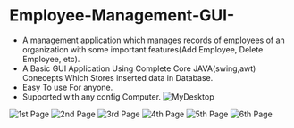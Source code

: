 # Employee-Management-GUI-
* A management application which manages records of employees of an organization with some important features(Add Employee, Delete Employee, etc).
* A Basic GUI Application Using Complete Core JAVA(swing,awt) Conecepts Which Stores inserted data in Database.
* Easy To use For anyone.
*  Supported with any config Computer.
![MyDesktop](https://user-images.githubusercontent.com/72140946/159886194-a80a6ff6-755e-46d5-a54f-44c34bbbb2ee.png)


![1st Page](https://user-images.githubusercontent.com/72140946/159870481-236d6838-7480-4e27-bfc2-8e429d03b0b4.png)
![2nd Page](https://user-images.githubusercontent.com/72140946/159870588-d0e1afbe-7827-4706-9394-51ea165947a8.png)
![3rd Page](https://user-images.githubusercontent.com/72140946/159870615-dc9bae67-3026-4020-a331-d09aa1033a00.png)
![4th Page](https://user-images.githubusercontent.com/72140946/159870619-9ea81ecc-a8c5-4eaf-ae3d-0d5628a324f8.png)
![5th Page](https://user-images.githubusercontent.com/72140946/159870621-4d90a3ee-e473-4e58-b03a-a430d424a6b2.png)
![6th Page](https://user-images.githubusercontent.com/72140946/159870624-bb76ddf9-8714-49a7-8761-cd1bb282291e.png)

